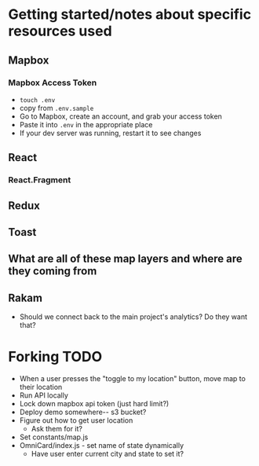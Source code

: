 # Getting started/notes about specific resources used

## Mapbox
### Mapbox Access Token
* `touch .env`
* copy from `.env.sample`
* Go to Mapbox, create an account, and grab your access token
* Paste it into `.env` in the appropriate place
* If your dev server was running, restart it to see changes

## React
### React.Fragment
## Redux
## Toast
## What are all of these map layers and where are they coming from
## Rakam
* Should we connect back to the main project's analytics?  Do they want that?


# Forking TODO
* When a user presses the "toggle to my location" button, move map to their location 
* Run API locally
* Lock down mapbox api token (just hard limit?)
* Deploy demo somewhere-- s3 bucket?
* Figure out how to get user location
  * Ask them for it?
* Set constants/map.js
* OmniCard/index.js - set name of state dynamically
  * Have user enter current city and state to set it?
